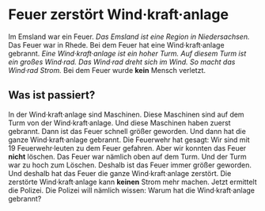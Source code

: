 # Feuer zerstört Wind·kraft·anlage

Im Emsland war ein Feuer. 
*Das Emsland ist eine Region in Niedersachsen.* Das Feuer war in Rhede. Bei dem Feuer hat eine Wind·kraft·anlage gebrannt. 
*Eine Wind·kraft·anlage ist ein hoher Turm.* 
*Auf diesem Turm ist ein großes Wind·rad.* 
*Das Wind·rad dreht sich im Wind.* 
*So macht das Wind·rad Strom.* Bei dem Feuer wurde **kein** Mensch verletzt. 

## Was ist passiert?
In der Wind·kraft·anlage sind Maschinen. Diese Maschinen sind auf dem Turm von der Wind·kraft·anlage. Und diese Maschinen haben zuerst gebrannt. Dann ist das Feuer schnell größer geworden. Und dann hat die ganze Wind·kraft·anlage gebrannt. Die Feuerwehr hat gesagt: Wir sind mit 19 Feuerwehr·leuten zu dem Feuer gefahren. Aber wir konnten das Feuer **nicht** löschen. Das Feuer war nämlich oben auf dem Turm. Und der Turm war zu hoch zum Löschen. Deshalb ist das Feuer immer größer geworden. Und deshalb hat das Feuer die ganze Wind·kraft·anlage zerstört. Die zerstörte Wind·kraft·anlage kann **keinen** Strom mehr machen. 
Jetzt ermittelt die Polizei. Die Polizei will nämlich wissen: Warum hat die Wind·kraft·anlage gebrannt? 
